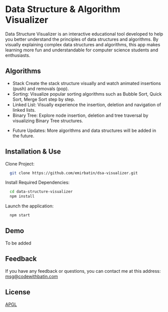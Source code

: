 
# Data Structure & Algorithm Visualizer

Data Structure Visualizer is an interactive educational tool developed to help you better understand the principles of data structures and algorithms. By visually explaining complex data structures and algorithms, this app makes learning more fun and understandable for computer science students and enthusiasts.



## Algorithms

- Stack Create the stack structure visually and watch animated insertions (push) and removals (pop).
- Sorting: Visualize popular sorting algorithms such as Bubble Sort, Quick Sort, Merge Sort step by step.
- Linked List: Visually experience the insertion, deletion and navigation of linked lists.
- Binary Tree: Explore node insertion, deletion and tree traversal by visualizing Binary Tree structures.
* Future Updates: More algorithms and data structures will be added in the future.


## Installation & Use

Clone Project:

```bash
  git clone https://github.com/emirbatin/dsa-visualizer.git
```

Install Required Dependencies:
    
```bash
  cd data-structure-visualizer
  npm install
```

Launch the application:

```bash
  npm start
```

## Demo

To be added


## Feedback

If you have any feedback or questions, you can contact me at this address: msg@codewithbatin.com


## License

[APGL](https://choosealicense.com/licenses/agpl-3.0/)
